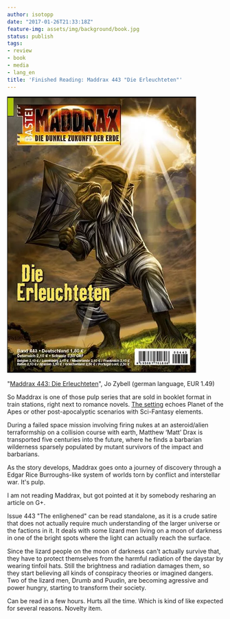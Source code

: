 ```yaml
---
author: isotopp
date: "2017-01-26T21:33:18Z"
feature-img: assets/img/background/book.jpg
status: publish
tags:
- review
- book
- media
- lang_en
title: 'Finished Reading: Maddrax 443 "Die Erleuchteten"'
---
```

![](/uploads/2017/01/Bildschirmfoto-2017-01-26-um-21.14.42.png)

"[Maddrax 443: Die Erleuchteten](https://www.amazon.de/Maddrax-Folge-443-Die-Erleuchteten-ebook/dp/B01MSZX2T7)",
Jo Zybell (german language, EUR 1.49)

So Maddrax is one of those pulp series that are sold in booklet format in
train stations, right next to romance novels. 
[The setting](https://en.wikipedia.org/wiki/Maddrax) echoes Planet of the Apes or
other post-apocalyptic scenarios with Sci-Fantasy elements.

During a failed space mission involving firing nukes at an asteroid/alien
terraformship on a collision course with earth, Matthew ‘Matt’
Drax is transported five centuries into the future, where he finds a
barbarian wilderness sparsely populated by mutant survivors of the
impact and barbarians.

As the story develops, Maddrax goes onto a journey of discovery through
a Edgar Rice Burroughs-like system of worlds torn by conflict and
interstellar war. It's pulp.

I am not reading Maddrax, but got pointed at it by somebody resharing 
an article on G+. 

Issue 443 "The enlighened" can be read standalone, as it is a crude satire
that does not actually require much understanding of the larger universe or
the factions in it. It deals with some lizard men living on a moon of
darkness in one of the bright spots where the light can actually reach the
surface.

Since the lizard people on the moon of darkness can't actually survive that,
they have to protect themselves from the harmful radiation of the daystar by
wearing tinfoil hats. Still the brightness and radiation damages them, so
they start believing all kinds of conspiracy theories or imagined dangers.
Two of the lizard men, Drumb and Puudin, are becoming agressive and power
hungry, starting to transform their society.

Can be read in a few hours. Hurts all the time. Which is kind of like
expected for several reasons. Novelty item.
